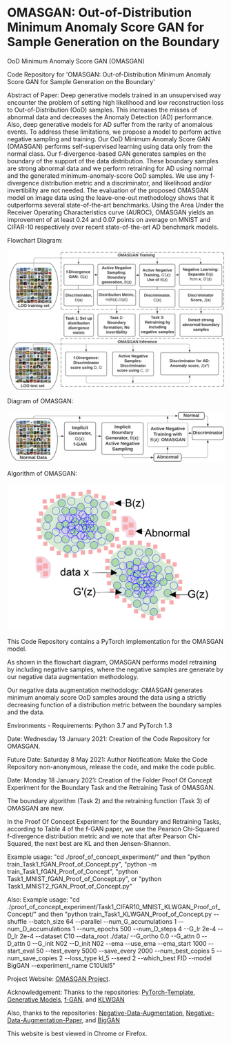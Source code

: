 # OMASGAN: Out-of-Distribution Minimum Anomaly Score GAN for Sample Generation on the Boundary
OoD Minimum Anomaly Score GAN (OMASGAN)

Code Repository for 'OMASGAN: Out-of-Distribution Minimum Anomaly Score GAN for Sample Generation on the Boundary'

Abstract of Paper:
Deep generative models trained in an unsupervised way encounter the problem of setting high likelihood and low reconstruction loss to Out-of-Distribution (OoD) samples.
This increases the misses of abnormal data and decreases the Anomaly Detection (AD) performance.
Also, deep generative models for AD suffer from the rarity of anomalous events.
To address these limitations, we propose a model to perform active negative sampling and training.
Our OoD Minimum Anomaly Score GAN (OMASGAN) performs self-supervised learning using data only from the normal class.
Our f-divergence-based GAN generates samples on the boundary of the support of the data distribution.
These boundary samples are strong abnormal data and we perform retraining for AD using normal and the generated minimum-anomaly-score OoD samples.
We use any f-divergence distribution metric and a discriminator, and likelihood and/or invertibility are not needed.
The evaluation of the proposed OMASGAN model on image data using the leave-one-out methodology shows that it outperforms several state-of-the-art benchmarks.
Using the Area Under the Receiver Operating Characteristics curve (AUROC), OMASGAN yields an improvement of at least 0.24 and 0.07 points on average on MNIST and CIFAR-10 respectively over recent state-of-the-art AD benchmark models.

Flowchart Diagram:

![plot](./images/FlowchartOMASGAN.png)

Diagram of OMASGAN:

![plot](./images/Flowchart_OMASGAN.png)

Algorithm of OMASGAN:

![plot](./images/Illustration_OMASGAN.png)

This Code Repository contains a PyTorch implementation for the OMASGAN model.

As shown in the flowchart diagram, OMASGAN performs model retraining by including negative samples, where the negative samples are generate by our negative data augmentation methodology.

Our negative data augmentation methodology: OMASGAN generates minimum anomaly score OoD samples around the data using a strictly decreasing function of a distribution metric between the boundary samples and the data.

Environments - Requirements: Python 3.7 and PyTorch 1.3

Date: Wednesday 13 January 2021: Creation of the Code Repository for OMASGAN.

Future Date: Saturday 8 May 2021: Author Notification: Make the Code Repository non-anonymous, release the code, and make the code public.

Date: Monday 18 January 2021: Creation of the Folder Proof Of Concept Experiment for the Boundary Task and the Retraining Task of OMASGAN.

The boundary algorithm (Task 2) and the retraining function (Task 3) of OMASGAN are new.

In the Proof Of Concept Experiment for the Boundary and Retraining Tasks, according to Table 4 of the f-GAN paper, we use the Pearson Chi-Squared f-divergence distribution metric and we note that after Pearson Chi-Squared, the next best are KL and then Jensen-Shannon.

Example usage: "cd ./proof_of_concept_experiment/" and then "python train_Task1_fGAN_Proof_of_Concept.py", "python -m train_Task1_fGAN_Proof_of_Concept", "python Task1_MNIST_fGAN_Proof_of_Concept.py", or "python Task1_MNIST2_fGAN_Proof_of_Concept.py"

Also: Example usage: "cd ./proof_of_concept_experiment/Task1_CIFAR10_MNIST_KLWGAN_Proof_of_Concept/" and then "python train_Task1_KLWGAN_Proof_of_Concept.py --shuffle --batch_size 64 --parallel --num_G_accumulations 1 --num_D_accumulations 1 --num_epochs 500 --num_D_steps 4 --G_lr 2e-4 --D_lr 2e-4 --dataset C10 --data_root ./data/ --G_ortho 0.0 --G_attn 0 --D_attn 0 --G_init N02 --D_init N02 --ema --use_ema --ema_start 1000 --start_eval 50 --test_every 5000 --save_every 2000 --num_best_copies 5 --num_save_copies 2 --loss_type kl_5 --seed 2 --which_best FID --model BigGAN --experiment_name C10Ukl5"

Project Website: [OMASGAN Project](https://anonymous.4open.science/r/2c122800-a538-4357-b452-a8d0e9a92bee/).

Acknowledgement: Thanks to the repositories: [PyTorch-Template](https://github.com/victoresque/pytorch-template "PyTorch Template"), [Generative Models](https://github.com/shayneobrien/generative-models/blob/master/src/f_gan.py), [f-GAN](https://github.com/nowozin/mlss2018-madrid-gan), and [KLWGAN](https://github.com/ermongroup/f-wgan/tree/master/image_generation)

Also, thanks to the repositories: [Negative-Data-Augmentation](https://anonymous.4open.science/r/99219ca9-ff6a-49e5-a525-c954080de8a7/), [Negative-Data-Augmentation-Paper](https://openreview.net/forum?id=Ovp8dvB8IBH), and [BigGAN](https://github.com/ajbrock/BigGAN-PyTorch)

This website is best viewed in Chrome or Firefox.
